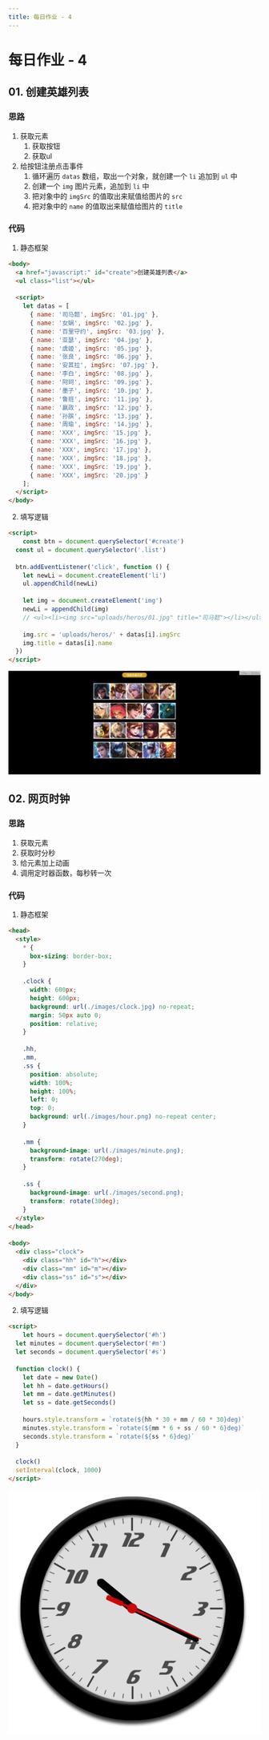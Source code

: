 ```yaml
---
title: 每日作业 - 4
---
```


# 每日作业 - 4

## 01. 创建英雄列表

### 思路

1. 获取元素
   1. 获取按钮
   2. 获取ul
2. 给按钮注册点击事件
   1. 循环遍历 `datas` 数组，取出一个对象，就创建一个 `li` 追加到 `ul` 中
   2. 创建一个 `img` 图片元素，追加到 `li` 中
   3. 把对象中的 `imgSrc` 的值取出来赋值给图片的 `src` 
   4. 把对象中的 `name` 的值取出来赋值给图片的 `title` 

### 代码

1. 静态框架

```html
<body>
  <a href="javascript:" id="create">创建英雄列表</a>
  <ul class="list"></ul>
  
  <script>
  	let datas = [
      { name: '司马懿', imgSrc: '01.jpg' },
      { name: '女娲', imgSrc: '02.jpg' },
      { name: '百里守约', imgSrc: '03.jpg' },
      { name: '亚瑟', imgSrc: '04.jpg' },
      { name: '虞姬', imgSrc: '05.jpg' },
      { name: '张良', imgSrc: '06.jpg' },
      { name: '安其拉', imgSrc: '07.jpg' },
      { name: '李白', imgSrc: '08.jpg' },
      { name: '阿珂', imgSrc: '09.jpg' },
      { name: '墨子', imgSrc: '10.jpg' },
      { name: '鲁班', imgSrc: '11.jpg' },
      { name: '嬴政', imgSrc: '12.jpg' },
      { name: '孙膑', imgSrc: '13.jpg' },
      { name: '周瑜', imgSrc: '14.jpg' },
      { name: 'XXX', imgSrc: '15.jpg' },
      { name: 'XXX', imgSrc: '16.jpg' },
      { name: 'XXX', imgSrc: '17.jpg' },
      { name: 'XXX', imgSrc: '18.jpg' },
      { name: 'XXX', imgSrc: '19.jpg' },
      { name: 'XXX', imgSrc: '20.jpg' }
    ];
  </script>
</body>
```

2. 填写逻辑

```html
<script>
	const btn = document.querySelector('#create')
  const ul = document.querySelector('.list')
  
  btn.addEventListener('click', function () {
    let newLi = document.createElement('li')
    ul.appendChild(newLi)
    
    let img = document.createElement('img')
    newLi = appendChild(img)
    // <ul><li><img src="uploads/heros/01.jpg" title="司马懿"></li></ul>
    
    img.src = 'uploads/heros/' + datas[i].imgSrc
    img.title = datas[i].name
  })
</script>
```

![image-20231121093738767](md_img/image-20231121093738767.png)

## 02. 网页时钟

### 思路

1. 获取元素
2. 获取时分秒
3. 给元素加上动画
4. 调用定时器函数，每秒转一次

### 代码

1. 静态框架

```html
<head>
  <style>
    * {
      box-sizing: border-box;
    }

    .clock {
      width: 600px;
      height: 600px;
      background: url(./images/clock.jpg) no-repeat;
      margin: 50px auto 0;
      position: relative;
    }

    .hh,
    .mm,
    .ss {
      position: absolute;
      width: 100%;
      height: 100%;
      left: 0;
      top: 0;
      background: url(./images/hour.png) no-repeat center;
    }

    .mm {
      background-image: url(./images/minute.png);
      transform: rotate(270deg);
    }

    .ss {
      background-image: url(./images/second.png);
      transform: rotate(30deg);
    }
  </style>
</head>

<body>
  <div class="clock">
    <div class="hh" id="h"></div>
    <div class="mm" id="m"></div>
    <div class="ss" id="s"></div>
  </div>
</body>
```

2. 填写逻辑

```html
<script>
	let hours = document.querySelector('#h')
  let minutes = document.querySelector('#m')
  let seconds = document.querySelector('#s')
  
  function clock() {
    let date = new Date()
    let hh = date.getHours()
    let mm = date.getMinutes()
    let ss = date.getSeconds()
    
    hours.style.transform = `rotate(${hh * 30 + mm / 60 * 30}deg)`
    minutes.style.transform = `rotate(${mm * 6 + ss / 60 * 6}deg)`
    seconds.style.transform = `rotate(${ss * 6}deg)`
  }
  
  clock()
  setInterval(clock, 1000)
</script>
```

![image-20231121101934066](md_img/image-20231121101934066.png)